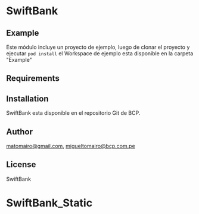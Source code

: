 # SwiftBank


## Example

Este módulo incluye un proyecto de ejemplo, luego de clonar el proyecto y ejecutar `pod install` el Workspace de ejemplo esta disponible en la carpeta "Example" 

## Requirements

## Installation

SwiftBank esta disponible en el repositorio Git de BCP.

## Author

matomairo@gmail.com, migueltomairo@bcp.com.pe

## License

SwiftBank
# SwiftBank_Static
